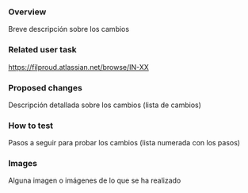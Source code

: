 ### Overview

Breve descripción sobre los cambios

### Related user task

https://filproud.atlassian.net/browse/IN-XX

### Proposed changes

Descripción detallada sobre los cambios (lista de cambios)

### How to test

Pasos a seguir para probar los cambios (lista numerada con los pasos)

### Images

Alguna imagen o imágenes de lo que se ha realizado